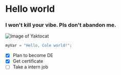 # Hello world
### I won't kill your vibe. Pls don't abandon me.
![Image of Yaktocat](https://octodex.github.com/images/yaktocat.png)
``` python
myVar = "Hello, Cole world!";
```
- [x] Plan to become DE
- [x] Get certificate
- [ ] Take a intern job
